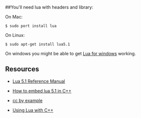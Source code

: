 ##You'll need lua with headers and library:

 On Mac:

    $ sudo port install lua

 On Linux:

    $ sudo apt-get install lua5.1


 On windows you might be able to get [Lua for windows](http://luaforwindows.luaforge.net/) working.


Resources
---------
* [Lua 5.1 Reference Manual](http://www.lua.org/manual/5.1/)

* [How to embed lua 5.1 in C++](http://linux.byexamples.com/archives/406/how-to-embed-lua-51-in-c/)

* [cc by example](http://cc.byexamples.com/)

* [Using Lua with C++](http://csl.sublevel3.org/lua/)

